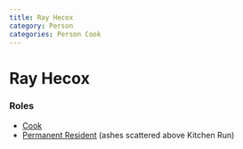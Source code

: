 ```yaml
---
title: Ray Hecox
category: Person
categories: Person Cook
---
```

# Ray Hecox
### Roles

* [Cook](Cook)
* [Permanent Resident](Permanent-Resident) (ashes scattered above Kitchen Run)


